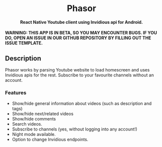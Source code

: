 
<h1 align="center"><b>Phasor</b></h1>
<h4 align="center">React Native Youtube client using Invidious api for Android.</h4>

<b>WARNING: THIS APP IS IN BETA, SO YOU MAY ENCOUNTER BUGS. IF YOU DO, OPEN AN ISSUE IN OUR GITHUB REPOSITORY BY FILLING OUT THE ISSUE TEMPLATE.</b>

## Description

Phasor works by parsing Youtube website to load homescreen and uses Invidious apis for the rest. Subscribe to your favourite channels without an account.

### Features
* Show/hide general information about videos (such as description and tags)
* Show/hide next/related videos
* Show/hide comments
* Search videos.
* Subscribe to channels (yes, without logging into any account!)
* Night mode available.
* Option to change Invidious endpoints.

